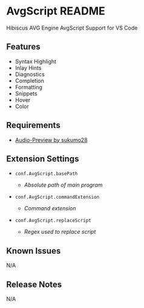 # AvgScript README

Hibiscus AVG Engine AvgScript Support for VS Code

## Features

- Syntax Highlight
- Inlay Hints
- Diagnostics
- Completion
- Formatting
- Snippets
- Hover
- Color

## Requirements

- [Audio-Preview by sukumo28](https://marketplace.visualstudio.com/items?itemName=sukumo28.wav-preview)

## Extension Settings

- `conf.AvgScript.basePath`
  - *Absolute path of main program*

- `conf.AvgScript.commandExtension`
  - *Command extension*

- `conf.AvgScript.replaceScript`
  - *Regex used to replace script*

## Known Issues

N/A

## Release Notes

N/A
